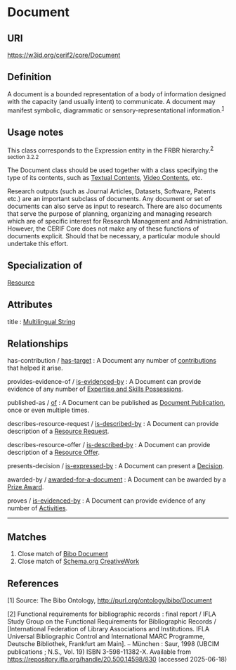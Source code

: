 # Document

## URI
https://w3id.org/cerif2/core/Document

## Definition
A document is a bounded representation of a body of information designed with the capacity (and usually intent) to communicate. 
A document may manifest symbolic, diagrammatic or sensory-representational information.<sup>[1](#fn1)</sup>

## Usage notes
This class corresponds to the Expression entity in the FRBR hierarchy.<sup>[2](#fn2) section 3.2.2</sup>

The Document class should be used together with a class specifying the type of its contents, such as [Textual Contents](../entities/Textual_Contents.md), [Video Contents](../entities/Video_Contents.md), etc.

Research outputs (such as Journal Articles, Datasets, Software, Patents etc.) are an important subclass of documents.
Any document or set of documents can also serve as input to research.
There are also documents that serve the purpose of planning, organizing and managing research
which are of specific interest for Research Management and Administration.
However, the CERIF Core does not make any of these functions of documents explicit.
Should that be necessary, a particular module should undertake this effort.

## Specialization of
[Resource](../entities/Resource.md)

## Attributes
title : [Multilingual String](../datatypes/Multilingual_String.md)

## Relationships

<a name="rel__has-contribution">has-contribution</a> / [has-target](../entities/Contribution_to_Document.md#user-content-rel__has-target) : A Document any number of [contributions](../entities/Contribution_to_Document.md) that helped it arise.

<a name="rel__provides-evidence-of">provides-evidence-of</a> / [is-evidenced-by](../entities/Expertise_and_Skills_Possession.md#user-content-rel__is-evidenced-by) : A Document can provide evidence of any number of [Expertise and Skills Possessions](../entities/Expertise_and_Skills_Possession.md).

<a name="rel__published-as">published-as</a> / [of](../entities/Document_Publication.md#user-content-rel__of) : A Document can be published as [Document Publication](../entities/Document_Publication.md), once or even multiple times.

<a name="rel__describes-resource-request">describes-resource-request</a> / [is-described-by](../entities/Resource_Request.md#user-content-rel__is-described-by) : A Document can provide description of a [Resource Request](../entities/Resource_Request.md).

<a name="rel__describes-resource-offer">describes-resource-offer</a> / [is-described-by](../entities/Resource_Offer.md#user-content-rel__is-described-by) : A Document can provide description of a [Resource Offer](../entities/Resource_Offer.md).

<a name="rel__presents-decision">presents-decision</a> / [is-expressed-by](../entities/Decision.md#user-content-rel__is-expressed-by) : A Document can present a [Decision](../entities/Decision.md).

<a name="rel__awarded-by">awarded-by</a> / [awarded-for-a-document](../entities/Prize_Award.md#user-content-rel__awarded-for-a-document) : A Document can be awarded by a [Prize Award](../entities/Prize_Award.md).

<a name="rel__proves">proves</a> / [is-evidenced-by](../entities/Activity.md#user-content-rel__is-evidenced-by) : A Document can provide evidence of any number of [Activities](../entities/Activity.md).


---
## Matches
1. Close match of [Bibo Document](http://purl.org/ontology/bibo/Document)
2. Close match of [Schema.org CreativeWork](https://schema.org/CreativeWork)

## References
<a name="fn1">\[1\]</a> Source: The Bibo Ontology, http://purl.org/ontology/bibo/Document

<a name="fn2">\[2\]</a> Functional requirements for bibliographic records : final report / IFLA Study Group on the Functional Requirements for Bibliographic Records / [International Federation of Library Associations and Institutions. IFLA Universal Bibliographic Control and International MARC Programme, Deutsche Bibliothek, Frankfurt am Main]. ⎯ München : Saur, 1998 (UBCIM publications ; N.S., Vol. 19) ISBN 3-598-11382-X. Available from https://repository.ifla.org/handle/20.500.14598/830 (accessed 2025-06-18)